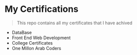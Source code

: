 # My Certifications
> This repo contains all my certificates that I have achived
- DataBase
- Front End Web Development
- College Certificates
- One Millon Arab Coders 
